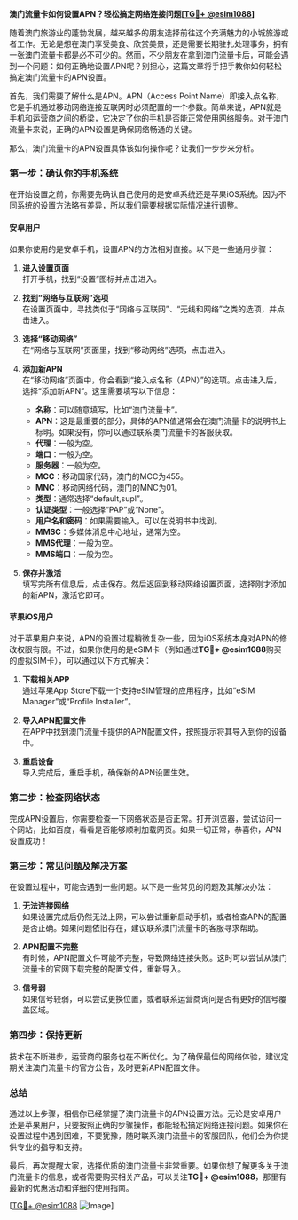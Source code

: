 **澳门流量卡如何设置APN？轻松搞定网络连接问题[[TG💪+ @esim1088](https://t.me/s/esim1088)]**

随着澳门旅游业的蓬勃发展，越来越多的朋友选择前往这个充满魅力的小城旅游或者工作。无论是想在澳门享受美食、欣赏美景，还是需要长期驻扎处理事务，拥有一张澳门流量卡都是必不可少的。然而，不少朋友在拿到澳门流量卡后，可能会遇到一个问题：如何正确地设置APN呢？别担心，这篇文章将手把手教你如何轻松搞定澳门流量卡的APN设置。

首先，我们需要了解什么是APN。APN（Access Point Name）即接入点名称，它是手机通过移动网络连接互联网时必须配置的一个参数。简单来说，APN就是手机和运营商之间的桥梁，它决定了你的手机是否能正常使用网络服务。对于澳门流量卡来说，正确的APN设置是确保网络畅通的关键。

那么，澳门流量卡的APN设置具体该如何操作呢？让我们一步步来分析。

### **第一步：确认你的手机系统**
在开始设置之前，你需要先确认自己使用的是安卓系统还是苹果iOS系统。因为不同系统的设置方法略有差异，所以我们需要根据实际情况进行调整。

#### **安卓用户**
如果你使用的是安卓手机，设置APN的方法相对直接。以下是一些通用步骤：

1. **进入设置页面**  
   打开手机，找到“设置”图标并点击进入。
   
2. **找到“网络与互联网”选项**  
   在设置页面中，寻找类似于“网络与互联网”、“无线和网络”之类的选项，并点击进入。
   
3. **选择“移动网络”**  
   在“网络与互联网”页面里，找到“移动网络”选项，点击进入。
   
4. **添加新APN**  
   在“移动网络”页面中，你会看到“接入点名称（APN）”的选项。点击进入后，选择“添加新APN”。这里需要填写以下信息：
   - **名称**：可以随意填写，比如“澳门流量卡”。
   - **APN**：这是最重要的部分，具体的APN值通常会在澳门流量卡的说明书上标明。如果没有，你可以通过联系澳门流量卡的客服获取。
   - **代理**：一般为空。
   - **端口**：一般为空。
   - **服务器**：一般为空。
   - **MCC**：移动国家代码，澳门的MCC为455。
   - **MNC**：移动网络代码，澳门的MNC为01。
   - **类型**：通常选择“default,supl”。
   - **认证类型**：一般选择“PAP”或“None”。
   - **用户名和密码**：如果需要输入，可以在说明书中找到。
   - **MMSC**：多媒体消息中心地址，通常为空。
   - **MMS代理**：一般为空。
   - **MMS端口**：一般为空。

5. **保存并激活**  
   填写完所有信息后，点击保存。然后返回到移动网络设置页面，选择刚才添加的新APN，激活它即可。

#### **苹果iOS用户**
对于苹果用户来说，APN的设置过程稍微复杂一些，因为iOS系统本身对APN的修改权限有限。不过，如果你使用的是eSIM卡（例如通过**TG💪+ @esim1088**购买的虚拟SIM卡），可以通过以下方式解决：

1. **下载相关APP**  
   通过苹果App Store下载一个支持eSIM管理的应用程序，比如“eSIM Manager”或“Profile Installer”。

2. **导入APN配置文件**  
   在APP中找到澳门流量卡提供的APN配置文件，按照提示将其导入到你的设备中。

3. **重启设备**  
   导入完成后，重启手机，确保新的APN设置生效。

### **第二步：检查网络状态**
完成APN设置后，你需要检查一下网络状态是否正常。打开浏览器，尝试访问一个网站，比如百度，看看是否能够顺利加载网页。如果一切正常，恭喜你，APN设置成功！

### **第三步：常见问题及解决方案**
在设置过程中，可能会遇到一些问题。以下是一些常见的问题及其解决办法：

1. **无法连接网络**  
   如果设置完成后仍然无法上网，可以尝试重新启动手机，或者检查APN的配置是否正确。如果问题依旧存在，建议联系澳门流量卡的客服寻求帮助。

2. **APN配置不完整**  
   有时候，APN配置文件可能不完整，导致网络连接失败。这时可以尝试从澳门流量卡的官网下载完整的配置文件，重新导入。

3. **信号弱**  
   如果信号较弱，可以尝试更换位置，或者联系运营商询问是否有更好的信号覆盖区域。

### **第四步：保持更新**
技术在不断进步，运营商的服务也在不断优化。为了确保最佳的网络体验，建议定期关注澳门流量卡的官方公告，及时更新APN配置文件。

### **总结**
通过以上步骤，相信你已经掌握了澳门流量卡的APN设置方法。无论是安卓用户还是苹果用户，只要按照正确的步骤操作，都能轻松搞定网络连接问题。如果你在设置过程中遇到困难，不要犹豫，随时联系澳门流量卡的客服团队，他们会为你提供专业的指导和支持。

最后，再次提醒大家，选择优质的澳门流量卡非常重要。如果你想了解更多关于澳门流量卡的信息，或者需要购买相关产品，可以关注**TG💪+ @esim1088**，那里有最新的优惠活动和详细的使用指南。

[[TG💪+ @esim1088](https://t.me/s/esim1088) ![Image](https://i.postimg.cc/4NQfJmqS/Snipaste-2025-05-13-00-14-12.png)]